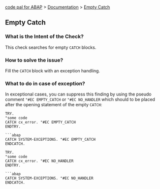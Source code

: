 [code pal for ABAP](../../README.md) > [Documentation](../check_documentation.md) > [Empty Catch](empty_catch.md)

## Empty Catch

### What is the Intent of the Check?

This check searches for empty `CATCH` blocks.

### How to solve the issue?

Fill the `CATCH` block with an exception handling.

### What to do in case of exception?

In exceptional cases, you can suppress this finding by using the pseudo comment `"#EC EMPTY_CATCH` or `"#EC NO_HANDLER` which should to be placed after the opening statement of the empty `CATCH`:

```abap
TRY.
"some code
CATCH cx_error. "#EC EMPTY_CATCH
ENDTRY.

```abap
CATCH SYSTEM-EXCEPTIONS. "#EC EMPTY_CATCH
ENDCATCH.
```

```abap
TRY.
"some code
CATCH cx_error. "#EC NO_HANDLER
ENDTRY.

```abap
CATCH SYSTEM-EXCEPTIONS. "#EC NO_HANDLER
ENDCATCH.
```
